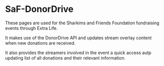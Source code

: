 # SaF-DonorDrive
 
These pages are used for the Sharkims and Friends Foundation fundraising events through Extra Life.

It makes use of the DonorDrive API and updates stream overlay content when new donations are received.

It also provides the streamers involved in the event a quick access autp updating list of all donations and their relevant information.
